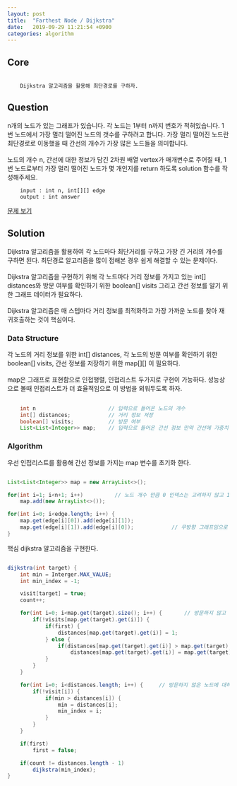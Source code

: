 ```yaml
---
layout: post
title:  "Farthest Node / Dijkstra"
date:   2019-09-29 11:21:54 +0900
categories: algorithm
---
```


## Core
```

    Dijkstra 알고리즘을 활용해 최단경로를 구하자.

```

## Question
n개의 노드가 있는 그래프가 있습니다. 각 노드는 1부터 n까지 번호가 적혀있습니다. 1번 노드에서 가장 멀리 떨어진 노드의 갯수를 구하려고 합니다. 가장 멀리 떨어진 노드란 최단경로로 이동했을 때 간선의 개수가 가장 많은 노드들을 의미합니다. <br><br> 노드의 개수 n, 간선에 대한 정보가 담긴 2차원 배열 vertex가 매개변수로 주어질 때, 1번 노드로부터 가장 멀리 떨어진 노드가 몇 개인지를 return 하도록 solution 함수를 작성해주세요. 

```
    input : int n, int[][] edge
    output : int answer
```
[문제 보기](https://programmers.co.kr/learn/courses/30/lessons/49189)

## Solution
Dijkstra 알고리즘을 활용하여 각 노드마다 최단거리를 구하고 가장 긴 거리의 개수를 구하면 된다. 최단경로 알고리즘을 많이 접해본 경우 쉽게 해결할 수 있는 문제이다. <br><br> Dijkstra 알고리즘을 구현하기 위해 각 노드마다 거리 정보를 가지고 있는 int[] distances와 방문 여부를 확인하기 위한 boolean[] visits 그리고 간선 정보를 알기 위한 그래프 데이터가 필요하다. <br><br> Dijkstra 알고리즘은 매 스텝마다 거리 정보를 최적화하고 가장 가까운 노드를 찾아 재귀호출하는 것이 핵심이다. 

### Data Structure
각 노드의 거리 정보를 위한 int[] distances, 각 노드의 방문 여부를 확인하기 위한 boolean[] visits, 간선 정보를 저장하기 위한 map[][] 이 필요하다. <br><br> map은 그래프로 표현함으로 인접행렬, 인접리스트 두가지로 구현이 가능하다. 성능상으로 볼때 인접리스트가 더 효율적임으로 이 방법을 외워두도록 하자.

```java
    
    int n                       // 입력으로 들어온 노드의 개수
    int[] distances;            // 거리 정보 저장
    boolean[] visits;           // 방문 여부
    List<List<Integer>> map;    // 입력으로 들어온 간선 정보 만약 간선에 가중치 정보가 필요하다면 Class를 통해 새로운 자료형을 구현해야한다.

```

### Algorithm
우선 인접리스트를 활용해 간선 정보를 가지는 map 변수를 초기화 한다.

```java

List<List<Integer>> map = new ArrayList<>();

for(int i=1; i<n+1; i++)          // 노드 개수 만큼 0 인덱스는 고려하지 않고 1부터 계산한다.
    map.add(new ArrayList<>());

for(int i=0; i<edge.length; i++) {
    map.get(edge[i][0]).add(edge[i][1]);
    map.get(edge[i][1]).add(edge[i][0]);            // 무방향 그래프임으로 두 방향에서 값을 설정
}

```

핵심 dijkstra 알고리즘을 구현한다.

```java

dijkstra(int target) {
    int min = Interger.MAX_VALUE;
    int min_index = -1;

    visit[target] = true;
    count++;

    for(int i=0; i<map.get(target).size(); i++) {       // 방문하지 않고 인접한 노드의 경우 거리 정보를 업데이트
        if(!visits[map.get(target).get(i)]) {
            if(first) {
                distances[map.get(target).get(i)] = 1;      
            } else {
                if(distances[map.get(target).get(i)] > map.get(target).get(i) + 1)
                    distances[map.get(target).get(i)] = map.get(target).get(i) + 1;
            }
        }
    }

    for(int i=0; i<distances.length; i++) {     // 방문하지 않은 노드에 대하여 최소 거리를 가지고 있는 노드를 찾음
        if(!visit[i]) {
            if(min > distances[i]) {
                min = distances[i];
                min_index = i;
            }
        }
    }

    if(first)
        first = false;

    if(count != distances.length - 1)
        dijkstra(min_index);
}

```